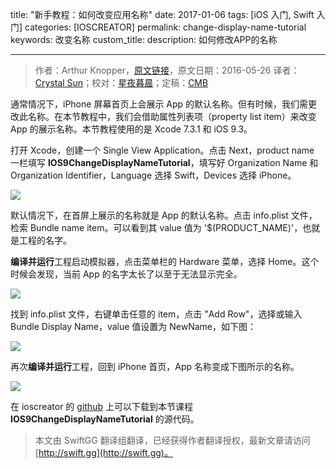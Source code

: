 title: "新手教程：如何改变应用名称"
date: 2017-01-06
tags: [iOS 入门, Swift 入门]
categories: [IOSCREATOR]
permalink: change-display-name-tutorial
keywords: 改变名称
custom_title: 
description: 如何修改APP的名称

---
> 作者：Arthur Knopper，[原文链接](https://www.ioscreator.com/tutorials/change-display-name-tutorial)，原文日期：2016-05-26
> 译者：[Crystal Sun](http://www.jianshu.com/users/7a2d2cc38444/latest_articles)；校对：[星夜暮晨](http://www.jianshu.com/users/ef1058d2d851)；定稿：[CMB](https://github.com/chenmingbiao)
  







<!--此处开始正文-->

通常情况下，iPhone 屏幕首页上会展示 App 的默认名称。但有时候，我们需更改此名称。在本节教程中，我们会借助属性列表项（property list item）来改变 App 的展示名称。本节教程使用的是 Xcode 7.3.1 和 iOS 9.3。

<!--more-->

打开 Xcode，创建一个 Single View Application。点击 Next，product name 一栏填写 **IOS9ChangeDisplayNameTutorial**，填写好 Organization Name 和 Organization Identifier，Language 选择 Swift，Devices 选择 iPhone。

![](https://static1.squarespace.com/static/52428a0ae4b0c4a5c2a2cede/t/5744a989b654f9296242ead7/1464117654024/?format=750w)

默认情况下，在首屏上展示的名称就是 App 的默认名称。点击 info.plist 文件，检索 Bundle name item。可以看到其 value 值为 '$(PRODUCT_NAME)'，也就是工程的名字。

**编译并运行**工程启动模拟器，点击菜单栏的 Hardware 菜单，选择 Home。这个时候会发现，当前 App 的名字太长了以至于无法显示完全。

![](https://static1.squarespace.com/static/52428a0ae4b0c4a5c2a2cede/t/5744aaf620c647d51f31d1ee/1464118017542/?format=750w)

找到 info.plist 文件，右键单击任意的 item，点击 "Add Row"，选择或输入 Bundle Display Name，value 值设置为 NewName，如下图：

![](https://static1.squarespace.com/static/52428a0ae4b0c4a5c2a2cede/t/5744b4853c44d831afc28fa8/1464120462846/?format=750w)

再次**编译并运行**工程，回到 iPhone 首页，App 名称变成下图所示的名称。

![](https://static1.squarespace.com/static/52428a0ae4b0c4a5c2a2cede/t/5744b82d5559866f426c89b8/1464121404798/?format=750w)

在 ioscreator 的 [github](https://github.com/ioscreator/ioscreator) 上可以下载到本节课程 **IOS9ChangeDisplayNameTutorial** 的源代码。
> 本文由 SwiftGG 翻译组翻译，已经获得作者翻译授权，最新文章请访问 [http://swift.gg](http://swift.gg)。